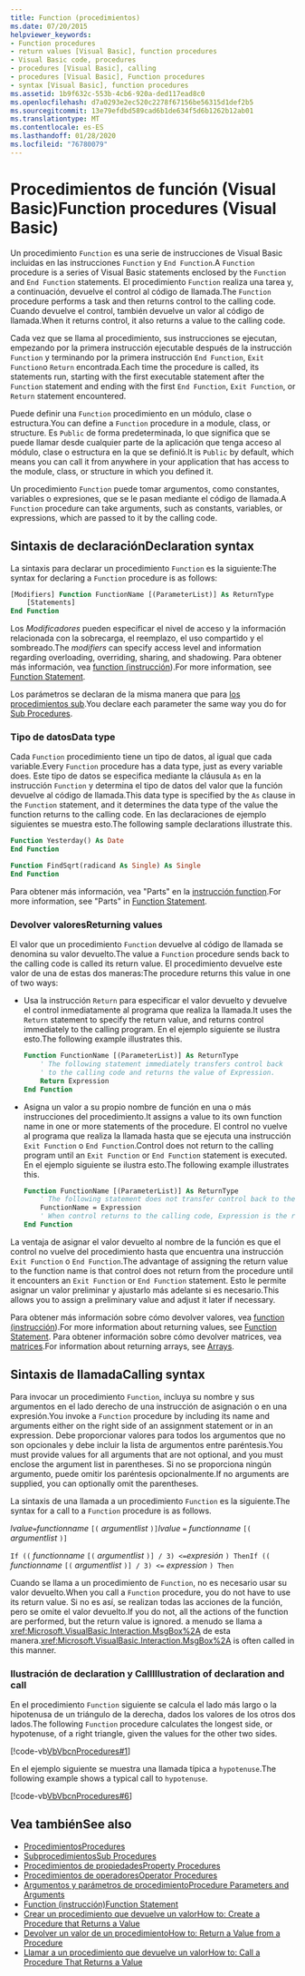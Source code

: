 ```yaml
---
title: Function (procedimientos)
ms.date: 07/20/2015
helpviewer_keywords:
- Function procedures
- return values [Visual Basic], function procedures
- Visual Basic code, procedures
- procedures [Visual Basic], calling
- procedures [Visual Basic], Function procedures
- syntax [Visual Basic], function procedures
ms.assetid: 1b9f632c-553b-4cb6-920a-ded117ead8c0
ms.openlocfilehash: d7a0293e2ec520c2278f67156be56315d1def2b5
ms.sourcegitcommit: 13e79efdbd589cad6b1de634f5d6b1262b12ab01
ms.translationtype: MT
ms.contentlocale: es-ES
ms.lasthandoff: 01/28/2020
ms.locfileid: "76780079"
---
```

# <a name="function-procedures-visual-basic"></a><span data-ttu-id="c1989-102">Procedimientos de función (Visual Basic)</span><span class="sxs-lookup"><span data-stu-id="c1989-102">Function procedures (Visual Basic)</span></span>

<span data-ttu-id="c1989-103">Un procedimiento `Function` es una serie de instrucciones de Visual Basic incluidas en las instrucciones `Function` y `End Function`.</span><span class="sxs-lookup"><span data-stu-id="c1989-103">A `Function` procedure is a series of Visual Basic statements enclosed by the `Function` and `End Function` statements.</span></span> <span data-ttu-id="c1989-104">El procedimiento `Function` realiza una tarea y, a continuación, devuelve el control al código de llamada.</span><span class="sxs-lookup"><span data-stu-id="c1989-104">The `Function` procedure performs a task and then returns control to the calling code.</span></span> <span data-ttu-id="c1989-105">Cuando devuelve el control, también devuelve un valor al código de llamada.</span><span class="sxs-lookup"><span data-stu-id="c1989-105">When it returns control, it also returns a value to the calling code.</span></span>

<span data-ttu-id="c1989-106">Cada vez que se llama al procedimiento, sus instrucciones se ejecutan, empezando por la primera instrucción ejecutable después de la instrucción `Function` y terminando por la primera instrucción `End Function`, `Exit Function`o `Return` encontrada.</span><span class="sxs-lookup"><span data-stu-id="c1989-106">Each time the procedure is called, its statements run, starting with the first executable statement after the `Function` statement and ending with the first `End Function`, `Exit Function`, or `Return` statement encountered.</span></span>

<span data-ttu-id="c1989-107">Puede definir una `Function` procedimiento en un módulo, clase o estructura.</span><span class="sxs-lookup"><span data-stu-id="c1989-107">You can define a `Function` procedure in a module, class, or structure.</span></span> <span data-ttu-id="c1989-108">Es `Public` de forma predeterminada, lo que significa que se puede llamar desde cualquier parte de la aplicación que tenga acceso al módulo, clase o estructura en la que se definió.</span><span class="sxs-lookup"><span data-stu-id="c1989-108">It is `Public` by default, which means you can call it from anywhere in your application that has access to the module, class, or structure in which you defined it.</span></span>

<span data-ttu-id="c1989-109">Un procedimiento `Function` puede tomar argumentos, como constantes, variables o expresiones, que se le pasan mediante el código de llamada.</span><span class="sxs-lookup"><span data-stu-id="c1989-109">A `Function` procedure can take arguments, such as constants, variables, or expressions, which are passed to it by the calling code.</span></span>

## <a name="declaration-syntax"></a><span data-ttu-id="c1989-110">Sintaxis de declaración</span><span class="sxs-lookup"><span data-stu-id="c1989-110">Declaration syntax</span></span>

<span data-ttu-id="c1989-111">La sintaxis para declarar un procedimiento `Function` es la siguiente:</span><span class="sxs-lookup"><span data-stu-id="c1989-111">The syntax for declaring a `Function` procedure is as follows:</span></span>

```vb
[Modifiers] Function FunctionName [(ParameterList)] As ReturnType
    [Statements]
End Function
```

<span data-ttu-id="c1989-112">Los *Modificadores* pueden especificar el nivel de acceso y la información relacionada con la sobrecarga, el reemplazo, el uso compartido y el sombreado.</span><span class="sxs-lookup"><span data-stu-id="c1989-112">The *modifiers* can specify access level and information regarding overloading, overriding, sharing, and shadowing.</span></span> <span data-ttu-id="c1989-113">Para obtener más información, vea [function (instrucción](../../../language-reference/statements/function-statement.md)).</span><span class="sxs-lookup"><span data-stu-id="c1989-113">For more information, see [Function Statement](../../../language-reference/statements/function-statement.md).</span></span>

<span data-ttu-id="c1989-114">Los parámetros se declaran de la misma manera que para [los procedimientos sub](./sub-procedures.md).</span><span class="sxs-lookup"><span data-stu-id="c1989-114">You declare each parameter the same way you do for [Sub Procedures](./sub-procedures.md).</span></span>

### <a name="data-type"></a><span data-ttu-id="c1989-115">Tipo de datos</span><span class="sxs-lookup"><span data-stu-id="c1989-115">Data type</span></span>

<span data-ttu-id="c1989-116">Cada `Function` procedimiento tiene un tipo de datos, al igual que cada variable.</span><span class="sxs-lookup"><span data-stu-id="c1989-116">Every `Function` procedure has a data type, just as every variable does.</span></span> <span data-ttu-id="c1989-117">Este tipo de datos se especifica mediante la cláusula `As` en la instrucción `Function` y determina el tipo de datos del valor que la función devuelve al código de llamada.</span><span class="sxs-lookup"><span data-stu-id="c1989-117">This data type is specified by the `As` clause in the `Function` statement, and it determines the data type of the value the function returns to the calling code.</span></span> <span data-ttu-id="c1989-118">En las declaraciones de ejemplo siguientes se muestra esto.</span><span class="sxs-lookup"><span data-stu-id="c1989-118">The following sample declarations illustrate this.</span></span>

```vb
Function Yesterday() As Date
End Function

Function FindSqrt(radicand As Single) As Single
End Function
```

<span data-ttu-id="c1989-119">Para obtener más información, vea "Parts" en la [instrucción function](../../../language-reference/statements/function-statement.md).</span><span class="sxs-lookup"><span data-stu-id="c1989-119">For more information, see "Parts" in [Function Statement](../../../language-reference/statements/function-statement.md).</span></span>

### <a name="returning-values"></a><span data-ttu-id="c1989-120">Devolver valores</span><span class="sxs-lookup"><span data-stu-id="c1989-120">Returning values</span></span>

<span data-ttu-id="c1989-121">El valor que un procedimiento `Function` devuelve al código de llamada se denomina su valor devuelto.</span><span class="sxs-lookup"><span data-stu-id="c1989-121">The value a `Function` procedure sends back to the calling code is called its return value.</span></span> <span data-ttu-id="c1989-122">El procedimiento devuelve este valor de una de estas dos maneras:</span><span class="sxs-lookup"><span data-stu-id="c1989-122">The procedure returns this value in one of two ways:</span></span>

- <span data-ttu-id="c1989-123">Usa la instrucción `Return` para especificar el valor devuelto y devuelve el control inmediatamente al programa que realiza la llamada.</span><span class="sxs-lookup"><span data-stu-id="c1989-123">It uses the `Return` statement to specify the return value, and returns control immediately to the calling program.</span></span> <span data-ttu-id="c1989-124">En el ejemplo siguiente se ilustra esto.</span><span class="sxs-lookup"><span data-stu-id="c1989-124">The following example illustrates this.</span></span>

  ```vb
  Function FunctionName [(ParameterList)] As ReturnType
      ' The following statement immediately transfers control back
      ' to the calling code and returns the value of Expression.
      Return Expression
  End Function
  ```

- <span data-ttu-id="c1989-125">Asigna un valor a su propio nombre de función en una o más instrucciones del procedimiento.</span><span class="sxs-lookup"><span data-stu-id="c1989-125">It assigns a value to its own function name in one or more statements of the procedure.</span></span> <span data-ttu-id="c1989-126">El control no vuelve al programa que realiza la llamada hasta que se ejecuta una instrucción `Exit Function` o `End Function`.</span><span class="sxs-lookup"><span data-stu-id="c1989-126">Control does not return to the calling program until an `Exit Function` or `End Function` statement is executed.</span></span> <span data-ttu-id="c1989-127">En el ejemplo siguiente se ilustra esto.</span><span class="sxs-lookup"><span data-stu-id="c1989-127">The following example illustrates this.</span></span>

  ```vb
  Function FunctionName [(ParameterList)] As ReturnType
      ' The following statement does not transfer control back to the calling code.
      FunctionName = Expression
      ' When control returns to the calling code, Expression is the return value.
  End Function
  ```

<span data-ttu-id="c1989-128">La ventaja de asignar el valor devuelto al nombre de la función es que el control no vuelve del procedimiento hasta que encuentra una instrucción `Exit Function` o `End Function`.</span><span class="sxs-lookup"><span data-stu-id="c1989-128">The advantage of assigning the return value to the function name is that control does not return from the procedure until it encounters an `Exit Function` or `End Function` statement.</span></span> <span data-ttu-id="c1989-129">Esto le permite asignar un valor preliminar y ajustarlo más adelante si es necesario.</span><span class="sxs-lookup"><span data-stu-id="c1989-129">This allows you to assign a preliminary value and adjust it later if necessary.</span></span>

<span data-ttu-id="c1989-130">Para obtener más información sobre cómo devolver valores, vea [function (instrucción](../../../language-reference/statements/function-statement.md)).</span><span class="sxs-lookup"><span data-stu-id="c1989-130">For more information about returning values, see [Function Statement](../../../language-reference/statements/function-statement.md).</span></span> <span data-ttu-id="c1989-131">Para obtener información sobre cómo devolver matrices, vea [matrices](../arrays/index.md).</span><span class="sxs-lookup"><span data-stu-id="c1989-131">For information about returning arrays, see [Arrays](../arrays/index.md).</span></span>

## <a name="calling-syntax"></a><span data-ttu-id="c1989-132">Sintaxis de llamada</span><span class="sxs-lookup"><span data-stu-id="c1989-132">Calling syntax</span></span>

<span data-ttu-id="c1989-133">Para invocar un procedimiento `Function`, incluya su nombre y sus argumentos en el lado derecho de una instrucción de asignación o en una expresión.</span><span class="sxs-lookup"><span data-stu-id="c1989-133">You invoke a `Function` procedure by including its name and arguments either on the right side of an assignment statement or in an expression.</span></span> <span data-ttu-id="c1989-134">Debe proporcionar valores para todos los argumentos que no son opcionales y debe incluir la lista de argumentos entre paréntesis.</span><span class="sxs-lookup"><span data-stu-id="c1989-134">You must provide values for all arguments that are not optional, and you must enclose the argument list in parentheses.</span></span> <span data-ttu-id="c1989-135">Si no se proporciona ningún argumento, puede omitir los paréntesis opcionalmente.</span><span class="sxs-lookup"><span data-stu-id="c1989-135">If no arguments are supplied, you can optionally omit the parentheses.</span></span>

<span data-ttu-id="c1989-136">La sintaxis de una llamada a un procedimiento `Function` es la siguiente.</span><span class="sxs-lookup"><span data-stu-id="c1989-136">The syntax for a call to a `Function` procedure is as follows.</span></span>

<span data-ttu-id="c1989-137">*lvalue*`=`*functionname* `[(` *argumentlist* `)]`</span><span class="sxs-lookup"><span data-stu-id="c1989-137">*lvalue*  `=`  *functionname* `[(` *argumentlist* `)]`</span></span>

<span data-ttu-id="c1989-138">`If ((` *functionname* `[(` *argumentlist* `)] / 3) <=`*expresión* `) Then`</span><span class="sxs-lookup"><span data-stu-id="c1989-138">`If ((` *functionname* `[(` *argumentlist* `)] / 3) <=`  *expression* `) Then`</span></span>

<span data-ttu-id="c1989-139">Cuando se llama a un procedimiento de `Function`, no es necesario usar su valor devuelto.</span><span class="sxs-lookup"><span data-stu-id="c1989-139">When you call a `Function` procedure, you do not have to use its return value.</span></span> <span data-ttu-id="c1989-140">Si no es así, se realizan todas las acciones de la función, pero se omite el valor devuelto.</span><span class="sxs-lookup"><span data-stu-id="c1989-140">If you do not, all the actions of the function are performed, but the return value is ignored.</span></span> <span data-ttu-id="c1989-141">a menudo se llama a <xref:Microsoft.VisualBasic.Interaction.MsgBox%2A> de esta manera.</span><span class="sxs-lookup"><span data-stu-id="c1989-141"><xref:Microsoft.VisualBasic.Interaction.MsgBox%2A> is often called in this manner.</span></span>

### <a name="illustration-of-declaration-and-call"></a><span data-ttu-id="c1989-142">Ilustración de declaration y Call</span><span class="sxs-lookup"><span data-stu-id="c1989-142">Illustration of declaration and call</span></span>

<span data-ttu-id="c1989-143">En el procedimiento `Function` siguiente se calcula el lado más largo o la hipotenusa de un triángulo de la derecha, dados los valores de los otros dos lados.</span><span class="sxs-lookup"><span data-stu-id="c1989-143">The following `Function` procedure calculates the longest side, or hypotenuse, of a right triangle, given the values for the other two sides.</span></span>

[!code-vb[VbVbcnProcedures#1](~/samples/snippets/visualbasic/VS_Snippets_VBCSharp/VbVbcnProcedures/VB/Class1.vb#1)]

<span data-ttu-id="c1989-144">En el ejemplo siguiente se muestra una llamada típica a `hypotenuse`.</span><span class="sxs-lookup"><span data-stu-id="c1989-144">The following example shows a typical call to `hypotenuse`.</span></span>

[!code-vb[VbVbcnProcedures#6](~/samples/snippets/visualbasic/VS_Snippets_VBCSharp/VbVbcnProcedures/VB/Class1.vb#6)]

## <a name="see-also"></a><span data-ttu-id="c1989-145">Vea también</span><span class="sxs-lookup"><span data-stu-id="c1989-145">See also</span></span>

- [<span data-ttu-id="c1989-146">Procedimientos</span><span class="sxs-lookup"><span data-stu-id="c1989-146">Procedures</span></span>](./index.md)
- [<span data-ttu-id="c1989-147">Subprocedimientos</span><span class="sxs-lookup"><span data-stu-id="c1989-147">Sub Procedures</span></span>](./sub-procedures.md)
- [<span data-ttu-id="c1989-148">Procedimientos de propiedades</span><span class="sxs-lookup"><span data-stu-id="c1989-148">Property Procedures</span></span>](./property-procedures.md)
- [<span data-ttu-id="c1989-149">Procedimientos de operadores</span><span class="sxs-lookup"><span data-stu-id="c1989-149">Operator Procedures</span></span>](./operator-procedures.md)
- [<span data-ttu-id="c1989-150">Argumentos y parámetros de procedimiento</span><span class="sxs-lookup"><span data-stu-id="c1989-150">Procedure Parameters and Arguments</span></span>](./procedure-parameters-and-arguments.md)
- [<span data-ttu-id="c1989-151">Function (instrucción)</span><span class="sxs-lookup"><span data-stu-id="c1989-151">Function Statement</span></span>](../../../../visual-basic/language-reference/statements/function-statement.md)
- [<span data-ttu-id="c1989-152">Crear un procedimiento que devuelve un valor</span><span class="sxs-lookup"><span data-stu-id="c1989-152">How to: Create a Procedure that Returns a Value</span></span>](./how-to-create-a-procedure-that-returns-a-value.md)
- [<span data-ttu-id="c1989-153">Devolver un valor de un procedimiento</span><span class="sxs-lookup"><span data-stu-id="c1989-153">How to: Return a Value from a Procedure</span></span>](./how-to-return-a-value-from-a-procedure.md)
- [<span data-ttu-id="c1989-154">Llamar a un procedimiento que devuelve un valor</span><span class="sxs-lookup"><span data-stu-id="c1989-154">How to: Call a Procedure That Returns a Value</span></span>](./how-to-call-a-procedure-that-returns-a-value.md)
